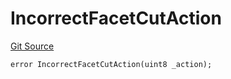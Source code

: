 # IncorrectFacetCutAction
[Git Source](https://github.com/thrackle-io/tron/blob/5c20e54658e3206ed81b54d70494bea2d0a0e5dd/src/protocol/economic/ruleProcessor/RuleProcessorDiamondLib.sol)


```solidity
error IncorrectFacetCutAction(uint8 _action);
```

